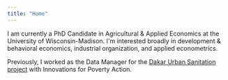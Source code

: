 ```yaml
---
title: "Home"
---
```


I am currently a PhD Candidate in Agricultural \& Applied Economics at the University of Wisconsin-Madison. 
I'm interested broadly in development \& behavioral economics, industrial organization, and applied econometrics.

Previously, I worked as the Data Manager for the [Dakar Urban Sanitation project](https://www.poverty-action.org/study/market-structuring-sludge-management-benefit-vulnerable-households-dakar) with Innovations for Poverty Action.

